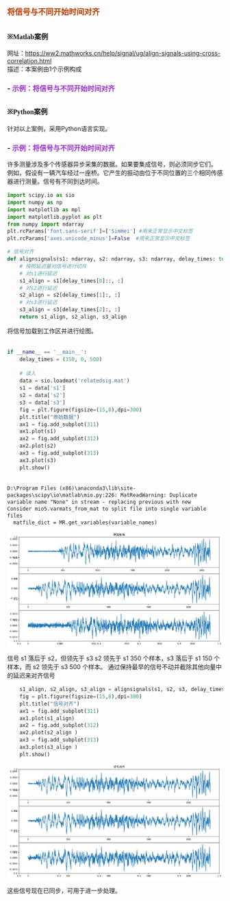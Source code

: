 # **<font size=4 color=#BB3D00 face=微软雅黑>将信号与不同开始时间对齐</font>**

## **<font size=3  face=微软雅黑>※Matlab案例</font>** 

网址：https://ww2.mathworks.cn/help/signal/ug/align-signals-using-cross-correlation.html     
描述：本案例由1个示例构成
### - <font color=DarkOrChid size=3>示例：将信号与不同开始时间对齐</font>

## **<font size=3 face=微软雅黑>※Python案例</font>**

针对以上案例，采用Python语言实现。

### - <font color=DarkOrChid size=3>示例：将信号与不同开始时间对齐</font>

许多测量涉及多个传感器异步采集的数据。如果要集成信号，则必须同步它们。
例如，假设有一辆汽车经过一座桥。它产生的振动由位于不同位置的三个相同传感器进行测量。信号有不同到达时间。


```python
import scipy.io as sio
import numpy as np
import matplotlib as mpl
import matplotlib.pyplot as plt
from numpy import ndarray
plt.rcParams['font.sans-serif']=['SimHei'] #用来正常显示中文标签
plt.rcParams['axes.unicode_minus']=False  #用来正常显示中文标签
```


```python
# 信号对齐
def alignsignals(s1: ndarray, s2: ndarray, s3: ndarray, delay_times: tuple):
    # 按照延迟量对信号进行切片
    # 对s1进行延迟
    s1_align = s1[delay_times[0]::, :]
    # 对s2进行延迟
    s2_align = s2[delay_times[1]:, :]
    # 对s3进行延迟
    s3_align = s3[delay_times[2]:, :]
    return s1_align, s2_align, s3_align
```

将信号加载到工作区并进行绘图。


```python

if __name__ == '__main__':
    delay_times = (350, 0, 500)

    # 读入
    data = sio.loadmat('relatedsig.mat')
    s1 = data['s1']
    s2 = data['s2']
    s3 = data['s3']
    fig = plt.figure(figsize=(15,8),dpi=300)
    plt.title("原始数据")
    ax1 = fig.add_subplot(311)
    ax1.plot(s1)
    ax2 = fig.add_subplot(312)
    ax2.plot(s2)
    ax3 = fig.add_subplot(313)
    ax3.plot(s3)
    plt.show()
    
```

    D:\Program Files (x86)\anaconda3\lib\site-packages\scipy\io\matlab\mio.py:226: MatReadWarning: Duplicate variable name "None" in stream - replacing previous with new
    Consider mio5.varmats_from_mat to split file into single variable files
      matfile_dict = MR.get_variables(variable_names)
    


    
![png](%E5%B0%86%E4%BF%A1%E5%8F%B7%E4%B8%8E%E4%B8%8D%E5%90%8C%E5%BC%80%E5%A7%8B%E6%97%B6%E9%97%B4%E5%AF%B9%E9%BD%90_files/%E5%B0%86%E4%BF%A1%E5%8F%B7%E4%B8%8E%E4%B8%8D%E5%90%8C%E5%BC%80%E5%A7%8B%E6%97%B6%E9%97%B4%E5%AF%B9%E9%BD%90_10_1.png)
    


信号 s1 落后于 s2，但领先于 s3
s2 领先于 s1 350 个样本，s3 落后于 s1 150 个样本，而 s2 领先于 s3 500 个样本。
通过保持最早的信号不动并截除其他向量中的延迟来对齐信号


```python
    s1_align, s2_align, s3_align = alignsignals(s1, s2, s3, delay_times)
    fig = plt.figure(figsize=(15,8),dpi=300)
    plt.title("信号对齐")
    ax1 = fig.add_subplot(311)
    ax1.plot(s1_align)
    ax2 = fig.add_subplot(312)
    ax2.plot(s2_align )
    ax3 = fig.add_subplot(313)
    ax3.plot(s3_align )
    plt.show()
```


    
![png](%E5%B0%86%E4%BF%A1%E5%8F%B7%E4%B8%8E%E4%B8%8D%E5%90%8C%E5%BC%80%E5%A7%8B%E6%97%B6%E9%97%B4%E5%AF%B9%E9%BD%90_files/%E5%B0%86%E4%BF%A1%E5%8F%B7%E4%B8%8E%E4%B8%8D%E5%90%8C%E5%BC%80%E5%A7%8B%E6%97%B6%E9%97%B4%E5%AF%B9%E9%BD%90_12_0.png)
    


这些信号现在已同步，可用于进一步处理。


```python

```
